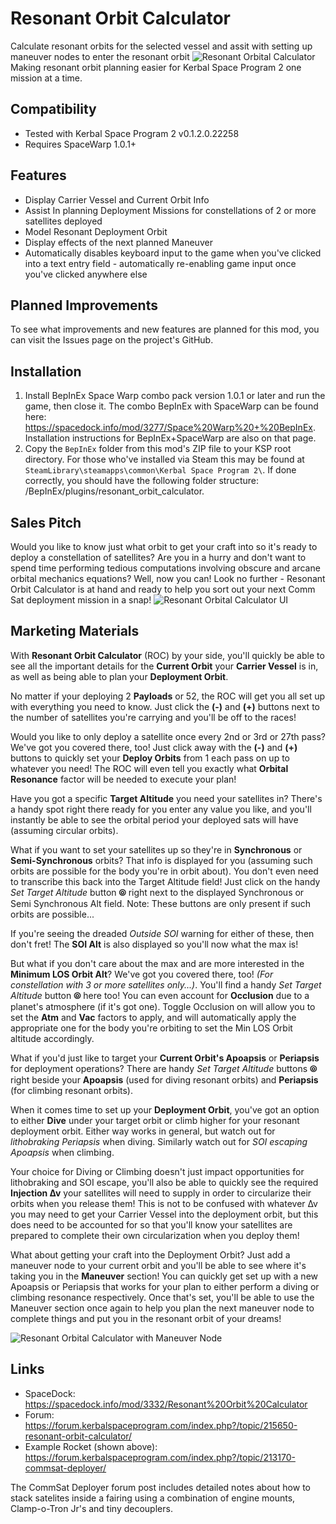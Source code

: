﻿# Resonant Orbit Calculator
Calculate resonant orbits for the selected vessel and assit with setting up maneuver nodes to enter the resonant orbit
![Resonant Orbital Calculator](https://i.imgur.com/uojtZfN.png)
Making resonant orbit planning easier for Kerbal Space Program 2 one mission at a time.

## Compatibility
* Tested with Kerbal Space Program 2 v0.1.2.0.22258
* Requires SpaceWarp 1.0.1+
## Features
* Display Carrier Vessel and Current Orbit Info
* Assist In planning Deployment Missions for constellations of 2 or more satellites deployed
* Model Resonant Deployment Orbit
* Display effects of the next planned Maneuver
* Automatically disables keyboard input to the game when you've clicked into a text entry field - automatically re-enabling game input once you've clicked anywhere else
## Planned Improvements
To see what improvements and new features are planned for this mod, you can visit the Issues page on the project's GitHub.
## Installation
1. Install BepInEx Space Warp combo pack version 1.0.1 or later and run the game, then close it. The combo BepInEx with SpaceWarp can be found here: https://spacedock.info/mod/3277/Space%20Warp%20+%20BepInEx. Installation instructions for BepInEx+SpaceWarp are also on that page.
1. Copy the `BepInEx` folder from this mod's ZIP file to your KSP root directory. For those who've installed via Steam this may be found at `SteamLibrary\steamapps\common\Kerbal Space Program 2\`. If done correctly, you should have the following folder structure: <KSP Folder>/BepInEx/plugins/resonant_orbit_calculator.
## Sales Pitch
Would you like to know just what orbit to get your craft into so it's ready to deploy a constellation of satellites? Are you in a hurry and don't want to spend time performing tedious computations involving obscure and arcane orbital mechanics equations? Well, now you can! Look no further - Resonant Orbit Calculator is at hand and ready to help you sort out your next Comm Sat deployment mission in a snap!
![Resonant Orbital Calculator UI](https://i.imgur.com/hY8y7kW.png)
## Marketing Materials
With **Resonant Orbit Calculator** (ROC) by your side, you'll quickly be able to see all the important details for the **Current Orbit** your **Carrier Vessel** is in, as well as being able to plan your **Deployment Orbit**.

No matter if your deploying 2 **Payloads** or 52, the ROC will get you all set up with everything you need to know. Just click the **(-)** and **(+)** buttons next to the number of satellites you're carrying and you'll be off to the races!

Would you like to only deploy a satellite once every 2nd or 3rd or 27th pass? We've got you covered there, too! Just click away with the **(-)** and **(+)** buttons to quickly set your **Deploy Orbits** from 1 each pass on up to whatever you need! The ROC will even tell you exactly what **Orbital Resonance** factor will be needed to execute your plan!

Have you got a specific **Target Altitude** you need your satellites in? There's a handy spot right there ready for you enter any value you like, and you'll instantly be able to see the orbital period your deployed sats will have (assuming circular orbits).

What if you want to set your satellites up so they're in **Synchronous** or **Semi-Synchronous** orbits? That info is displayed for you (assuming such orbits are possible for the body you're in orbit about). You don't even need to transcribe this back into the Target Altitude field! Just click on the handy *Set Target Altitude* button **⦾** right next to the displayed Synchronous or Semi Synchronous Alt field. Note: These buttons are only present if such orbits are possible...

If you're seeing the dreaded *Outside SOI* warning for either of these, then don't fret! The **SOI Alt** is also displayed so you'll now what the max is!

But what if you don't care about the max and are more interested in the **Minimum LOS Orbit Alt**? We've got you covered there, too! *(For constellation with 3 or more satellites only...)*. You'll find a handy *Set Target Altitude* button **⦾** here too! You can even account for **Occlusion** due to a planet's atmosphere (if it's got one). Toggle Occlusion on will allow you to set the **Atm** and **Vac** factors to apply, and will automatically apply the appropriate one for the body you're orbiting to set the Min LOS Orbit altitude accordingly.

What if you'd just like to target your **Current Orbit's Apoapsis** or **Periapsis** for deployment operations? There are handy *Set Target Altitude* buttons **⦾** right beside your **Apoapsis** (used for diving resonant orbits) and **Periapsis** (for climbing resonant orbits).

When it comes time to set up your **Deployment Orbit**, you've got an option to either **Dive** under your target orbit or climb higher for your resonant deployment orbit. Either way works in general, but watch out for *lithobraking Periapsis* when diving. Similarly watch out for *SOI escaping Apoapsis* when climbing.

Your choice for Diving or Climbing doesn't just impact opportunities for lithobraking and SOI escape, you'll also be able to quickly see the required **Injection ∆v** your satellites will need to supply in order to circularize their orbits when you release them! This is not to be confused with whatever ∆v you may need to get your Carrier Vessel into the deployment orbit, but this does need to be accounted for so that you'll know your satellites are prepared to complete their own circularization when you deploy them!

What about getting your craft into the Deployment Orbit? Just add a maneuver node to your current orbit and you'll be able to see where it's taking you in the **Maneuver** section! You can quickly get set up with a new Apoapsis or Periapsis that works for your plan to either perform a diving or climbing resonance respectively. Once that's set, you'll be able to use the Maneuver section once again to help you plan the next maneuver node to complete things and put you in the resonant orbit of your dreams!

![Resonant Orbital Calculator with Maneuver Node](https://i.imgur.com/zdYNNVt.png)
## Links
* SpaceDock: https://spacedock.info/mod/3332/Resonant%20Orbit%20Calculator
* Forum: https://forum.kerbalspaceprogram.com/index.php?/topic/215650-resonant-orbit-calculator/
* Example Rocket (shown above): https://forum.kerbalspaceprogram.com/index.php?/topic/213170-commsat-deployer/

The CommSat Deployer forum post includes detailed notes about how to stack satelites inside a fairing using a combination of engine mounts, Clamp-o-Tron Jr's and tiny decouplers.
